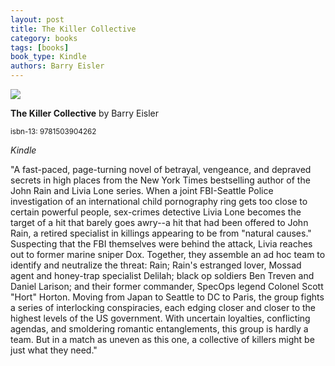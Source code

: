 ```yaml
---
layout: post
title: The Killer Collective
category: books
tags: [books]
book_type: Kindle
authors: Barry Eisler
---
```


<img src="http://books.google.com/books/content?id=qh1wuAEACAAJ&printsec=frontcover&img=1&zoom=1&source=gbs_api"/>

**The Killer Collective** by Barry Eisler

<sup>isbn-13: 9781503904262</sup>

*Kindle*

"A fast-paced, page-turning novel of betrayal, vengeance, and depraved
secrets in high places from the New York Times bestselling author of the
John Rain and Livia Lone series. When a joint FBI-Seattle Police
investigation of an international child pornography ring gets too close to
certain powerful people, sex-crimes detective Livia Lone becomes the target
of a hit that barely goes awry--a hit that had been offered to John Rain, a
retired specialist in killings appearing to be from "natural causes."
Suspecting that the FBI themselves were behind the attack, Livia reaches
out to former marine sniper Dox. Together, they assemble an ad hoc team to
identify and neutralize the threat: Rain; Rain's estranged lover, Mossad
agent and honey-trap specialist Delilah; black op soldiers Ben Treven and
Daniel Larison; and their former commander, SpecOps legend Colonel Scott
"Hort" Horton. Moving from Japan to Seattle to DC to Paris, the group
fights a series of interlocking conspiracies, each edging closer and closer
to the highest levels of the US government. With uncertain loyalties,
conflicting agendas, and smoldering romantic entanglements, this group is
hardly a team. But in a match as uneven as this one, a collective of
killers might be just what they need."